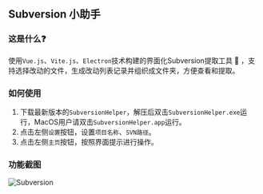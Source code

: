 ## Subversion 小助手
### 这是什么❓
使用`Vue.js`、`Vite.js`、`Electron`技术构建的界面化Subversion提取工具 🔧 ，支持选择改动的文件，生成改动列表记录并组织成文件夹，方便查看和提取。
### 如何使用
1. 下载最新版本的`SubversionHelper`，解压后双击`SubversionHelper.exe`运行，MacOS用户请双击`SubversionHelper.app`运行。
2. 点击左侧`设置`按钮，设置`项目名称`、`SVN路径`。
3. 点击左侧`主页`按钮，按照界面提示进行操作。
### 功能截图
![Subversion](https://cdn.staticaly.com/gh/cloudhao1999/image-hosting@master/20220917/image.6af9dlzfce40.webp)